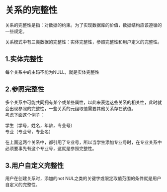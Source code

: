# 关系的完整性
关系的完整性是指：对数据的约束。为了实现数据库的价值，数据结构应该遵循的一些规定。<br>

关系模式中有三类数据的完整性：实体完整性，参照完整性和用户定义的完整性。<br>

## 1.实体完整性
每个关系中的主码不能为NULL，就是实体完整性

## 2.参照完整性
多个关系中可能共同拥有某个或某些属性，以此来表达这些关系的相关性，此时就会出现参照的完整性，一些关系的元组取值需要其他关系存在该值。<br>
考虑下面这个例子：<br>

学生（学号，姓名，年龄，专业号）<br>
专业（专业号，专业名）<br>

在上面这两个关系中，都引用了专业号，所以当学生添加专业号时，在专业关系中必须要事先有这个专业号，这就是参照完整性。<br>

## 3.用户自定义完整性
用户在创建关系时，添加的not NUL之类的关键字或限定取值范围的条件就是用户自定义的完整性。<br>
